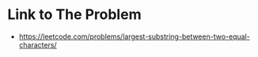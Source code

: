# Link to The Problem
- https://leetcode.com/problems/largest-substring-between-two-equal-characters/